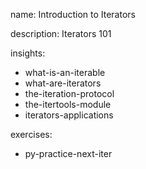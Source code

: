 name: Introduction to Iterators

description: Iterators 101

insights:
  - what-is-an-iterable
  - what-are-iterators
  - the-iteration-protocol
  - the-itertools-module
  - iterators-applications

exercises:
  - py-practice-next-iter
